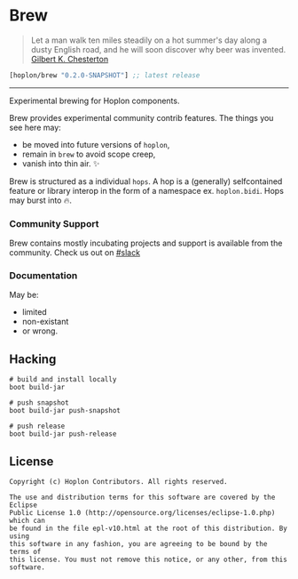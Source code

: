 # Brew
> Let a man walk ten miles steadily on a hot summer's day along a dusty English road, and he will soon discover why beer was invented. [Gilbert K. Chesterton](http://www.brainyquote.com/quotes/quotes/g/gilbertkc553977.html?src=t_beer)

[](dependency)
```clojure
[hoplon/brew "0.2.0-SNAPSHOT"] ;; latest release
```
[](/dependency)

----------
Experimental brewing for Hoplon components.

Brew provides experimental community contrib features. The things you see
here may:

* be moved into future versions of `hoplon`,
* remain in `brew` to avoid scope creep,
* vanish into thin air. :sparkles:

Brew is structured as a individual `hops`. A hop is a (generally) selfcontained
feature or library interop in the form of a namespace ex. `hoplon.bidi`.
Hops may burst into :fire:.

### Community Support
Brew contains mostly incubating projects and support is available from the community.
Check us out on [#slack](https://clojurians.slack.com/messages/hoplon/)


### Documentation
May be:
* limited
* non-existant
* or wrong.

## Hacking

```
# build and install locally
boot build-jar
```
```
# push snapshot
boot build-jar push-snapshot
```
```
# push release
boot build-jar push-release
```

## License

```
Copyright (c) Hoplon Contributors. All rights reserved.

The use and distribution terms for this software are covered by the Eclipse
Public License 1.0 (http://opensource.org/licenses/eclipse-1.0.php) which can
be found in the file epl-v10.html at the root of this distribution. By using
this software in any fashion, you are agreeing to be bound by the terms of
this license. You must not remove this notice, or any other, from this software.
```
